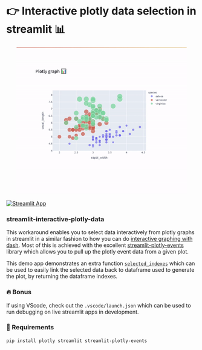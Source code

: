 # 👉 Interactive plotly data selection in streamlit 📊

<p align="center"><img width="450px" src="app-demo.gif" /></p>

[![Streamlit App](https://static.streamlit.io/badges/streamlit_badge_black_white.svg)](https://interactive-plotly-dataframe.streamlit.app/)

### streamlit-interactive-plotly-data
This workaround enables you to select data interactively from plotly graphs in streamlit in a similar fashion to how you can do [interactive graphing with dash](https://dash.plotly.com/interactive-graphing). Most of this is achieved with the excellent [streamlit-plotly-events](https://pypi.org/project/streamlit-plotly-events/) library which allows you to pull up the plotly event data from a given plot. 

This demo app demonstrates an extra function [`selected_indexes`](interactive_plotly_streamlit_app.py) which can be used to easily link the selected data back to dataframe used to generate the plot, by returning the dataframe indexes.

### 🔥 Bonus
If using VScode, check out the `.vscode/launch.json` which can be used to run debugging on live streamlit apps in development.


### 🐍 Requirements
```
pip install plotly streamlit streamlit-plotly-events
```
